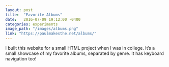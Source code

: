 ```yaml
---
layout: post
title:  "Favorite Albums"
date:   2016-07-09 19:12:00 -0400
categories: experiments
image_path: "/images/albums.png"
link: "https://paulmakesthe.net/albums/"
---
```

I built this website for a small HTML project when I was in college. It’s a small showcase of my favorite albums, separated by genre. It has keyboard navigation too!
